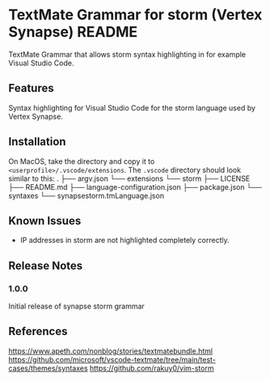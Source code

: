 # TextMate Grammar for storm (Vertex Synapse) README
TextMate Grammar that allows storm syntax highlighting in for example Visual Studio Code.

## Features
Syntax highlighting for Visual Studio Code for the storm language used by Vertex Synapse.
## Installation
On MacOS, take the directory and copy it to `<userprofile>/.vscode/extensions`. The `.vscode` directory should look similar to this:
	.
	├── argv.json
	└── extensions
	    └── storm
	        ├── LICENSE
	        ├── README.md
	        ├── language-configuration.json
	        ├── package.json
	        └── syntaxes
	            └── synapsestorm.tmLanguage.json




## Known Issues

- IP addresses in storm are not highlighted completely correctly.

## Release Notes

### 1.0.0

Initial release of synapse storm grammar

## References
https://www.apeth.com/nonblog/stories/textmatebundle.html
https://github.com/microsoft/vscode-textmate/tree/main/test-cases/themes/syntaxes
https://github.com/rakuy0/vim-storm
